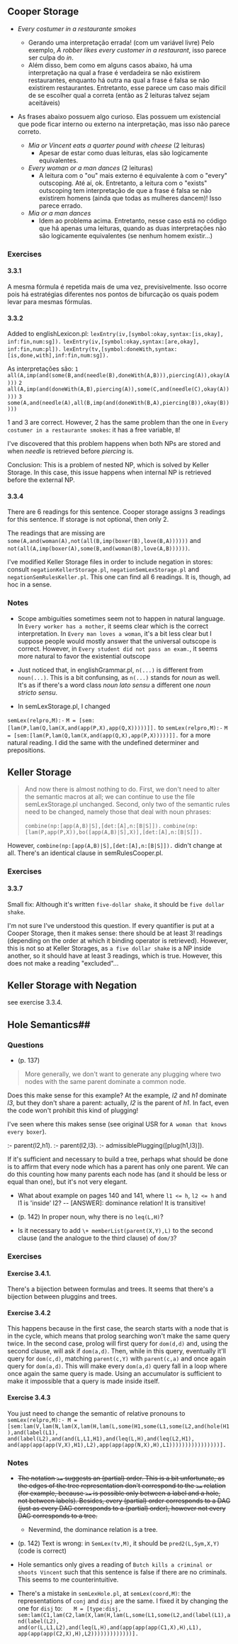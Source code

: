 ## Cooper Storage ##

- *Every costumer in a restaurante smokes*
	- Gerando uma interpretação errada! (com um variável livre) Pelo exemplo, *A robber likes every customer in a restaurant*, isso parece ser culpa do *in*.
	- Além disso, bem como em alguns casos abaixo, há uma interpretação na qual a frase é verdadeira se não existirem restaurantes, enquanto há outra na qual a frase é falsa se não existirem restaurantes. Entretanto, esse parece um caso mais difícil de se escolher qual a correta (então as 2 leituras talvez sejam aceitáveis)

- As frases abaixo possuem algo curioso. Elas possuem um existencial que pode ficar interno ou externo na interpretação, mas isso não parece correto.
	- *Mia or Vincent eats a quarter pound with cheese* (2 leituras)
		- Apesar de estar como duas leituras, elas são logicamente equivalentes.
	- *Every woman or a man dances* (2 leituras)
		- A leitura com o "ou" mais externo é equivalente à com o "every" outscoping. Até aí, ok. Entretanto, a leitura com o "exists" outscoping tem interpretação de que a frase é falsa se não existirem homens (ainda que todas as mulheres dancem)! Isso parece errado.
	- *Mia or a man dances*
		- Idem ao problema acima. Entretanto, nesse caso está no código que há apenas uma leituras, quando as duas interpretações não são logicamente equivalentes (se nenhum homem existir...)

### Exercises ###

#### 3.3.1 ####
A mesma fórmula é repetida mais de uma vez, previsivelmente. Isso ocorre pois há estratégias diferentes nos pontos de bifurcação os quais podem levar para mesmas fórmulas.

#### 3.3.2 ####
Added to englishLexicon.pl:
`lexEntry(iv,[symbol:okay,syntax:[is,okay], inf:fin,num:sg]).`
`lexEntry(iv,[symbol:okay,syntax:[are,okay], inf:fin,num:pl]).`
`lexEntry(tv,[symbol:doneWith,syntax:[is,done,with],inf:fin,num:sg]).`

As interpretações são:
`1 all(A,imp(and(some(B,and(needle(B),doneWith(A,B))),piercing(A)),okay(A)))`
`2 all(A,imp(and(doneWith(A,B),piercing(A)),some(C,and(needle(C),okay(A)))))`
`3 some(A,and(needle(A),all(B,imp(and(doneWith(B,A),piercing(B)),okay(B)))))`

1 and 3 are correct. However, 2 has the same problem than the one in `Every costumer in a restaurante smokes`: it has a free variable, `B`!

I've discovered that this problem happens when both NPs are stored and when *needle* is retrieved before *piercing* is.

Conclusion: This is a problem of nested NP, which is solved by Keller Storage. In this case, this issue happens when internal NP is retrieved before the external NP.

#### 3.3.4 ####
There are 6 readings for this sentence. Cooper storage assigns 3 readings for this sentence. If storage is not optional, then only 2.

The readings that are missing are `some(A,and(woman(A),not(all(B,imp(boxer(B),love(B,A))))))` and `not(all(A,imp(boxer(A),some(B,and(woman(B),love(A,B))))))`.

I've modified Keller Storage files in order to include negation in stores: consult `negationKellerStorage.pl`, `negationSemLexStorage.pl` and `negationSemRulesKeller.pl`. This one can find all 6 readings. It is, though, ad hoc in a sense.


### Notes ###

- Scope ambiguities sometimes seem not to happen in natural language. In `Every worker has a mother`, it seems clear which is the correct interpretation. In `Every man loves a woman`, it's a bit less clear but I suppose people would mostly answer that the universal outscope is correct. However, in `Every student did not pass an exam.`, it seems more natural to favor the existential outscope

- Just noticed that, in englishGrammar.pl, `n(...)` is different from `noun(...)`. This is a bit confunsing, as `n(...)` stands for *noun* as well. It's as if there's a word class *noun lato sensu* a different one *noun stricto sensu*.

- In semLexStorage.pl, I changed

`semLex(relpro,M):-`
`M = [sem:[lam(P,lam(Q,lam(X,and(app(P,X),app(Q,X)))))]].`
to
`semLex(relpro,M):-`
`M = [sem:[lam(P,lam(Q,lam(X,and(app(Q,X),app(P,X)))))]].`
for a more natural reading. I did the same with the undefined determiner and prepositions.

## Keller Storage ##

> And now there is almost nothing to do. First, we don't need to alter the semantic macros at all; we can continue to use the file semLexStorage.pl unchanged. Second, only two of the semantic rules need to be changed, namely those that deal with noun phrases:
>
> `combine(np:[app(A,B)|S],[det:[A],n:[B|S]]).`
> `combine(np:[lam(P,app(P,X)),bo([app(A,B)|S],X)],[det:[A],n:[B|S]]).`

However, `combine(np:[app(A,B)|S],[det:[A],n:[B|S]]).` didn't change at all. There's an identical clause in semRulesCooper.pl.

### Exercises ###

#### 3.3.7 ####
Small fix: Although it's written `five-dollar shake`, it should be `five dollar shake`.

I'm not sure I've understood this question. If every quantifier is put at a Cooper Storage, then it makes sense: there should be at least 3! readings (depending on the order at which it binding operator is retrieved). However, this is not so at Keller Storages, as `a five dollar shake` is a NP inside another, so it should have at least 3 readings, which is true. However, this does not make a reading "excluded"...

## Keller Storage with Negation ##

see exercise 3.3.4.

## Hole Semantics##

### Questions ###

- (p. 137)
> More generally, we don't want to generate any plugging where two nodes with the same parent dominate a common node.

Does this make sense for this example? At the example, *l2* and *h1* dominate *l3*, but they don't share a parent: actually, *l2* is the parent of *h1*.
In fact, even the code won't prohibit this kind of plugging!

I've seen where this makes sense (see original USR for `A woman that knows every boxer`).


:- parent(l2,h1).
:- parent(l2,l3).
:- admissiblePlugging([plug(h1,l3)]).

If it's sufficient and necessary to build a tree, perhaps what should be done is to affirm that every node which has a parent has only one parent. We can do this counting how many parents each node has (and it should be less or equal than one), but it's not very elegant.

- What about example on pages 140 and 141, where `l1 <= h`, `l2 <= h` and l1 is 'inside' l2? -- [ANSWER]: dominance relation! It is transitive!

- (p. 142) In proper noun, why there is no `leq(L,H)`?

- Is it necessary to add `\+ memberList(parent(X,Y),L)` to the second clause (and the analogue to the third clause) of `dom/3`?

### Exercises ###
#### Exercise 3.4.1. ####
There's a bijection between formulas and trees. It seems that there's a bijection between pluggins and trees.

#### Exercise 3.4.2 ####
This happens because in the first case, the search starts with a node that is in the cycle, which means that prolog searching won't make the same query twice. In the second case, prolog will first query for `dom(d,d)` and, using the second clause, will ask if `dom(a,d)`. Then, while in this query, eventually it'll query for `dom(c,d)`, matching `parent(c,Y)` with `parent(c,a)` and once again query for `dom(a,d)`. This will make every `dom(a,d)` query fall in a loop where once again the same query is made. Using an accumulator is sufficient to make it impossible that a query is made inside itself.

#### Exercise 3.4.3 ####

You just need to change the semantic of relative pronouns to
`semLex(relpro,M):-
   M = [sem:lam(V,lam(N,lam(X,lam(H,lam(L,some(H1,some(L1,some(L2,and(hole(H1),and(label(L1),
                and(label(L2),and(and(L,L1,H1),and(leq(L,H),and(leq(L2,H1),
                    and(app(app(app(V,X),H1),L2),app(app(app(N,X),H),L1))))))))))))))))].`

### Notes ###

- ~~The notation `>=` suggests an (partial) order. This is a bit unfortunate, as the edges of the tree representation don't correspond to the `>=` relation (for example, because `>=` is possible only between a label and a hole, not between labels). Besides, every (partial) order corresponds to a DAG (just as every DAG corresponds to a (partial) order), however not every DAG corresponds to a tree.~~
	- Nevermind, the dominance relation is a tree.

- (p. 142) Text is wrong: in `SemLex(tv,M)`, it should be `pred2(L,Sym,X,Y)` (code is correct)

- Hole semantics only gives a reading of `Butch kills a criminal or shoots Vincent` such that this sentence is false if there are no criminals. This seems to me counterintuitive.

- There's a mistake in `semLexHole.pl`, at `semLex(coord,M)`: the representations of `conj` and `disj` are the same. I fixed it by changing the one for `disj` to:
`   M = [type:disj, sem:lam(C1,lam(C2,lam(X,lam(H,lam(L,some(L1,some(L2,and(label(L1),and(label(L2), and(or(L,L1,L2),and(leq(L,H),and(app(app(app(C1,X),H),L1), app(app(app(C2,X),H),L2)))))))))))))].`
